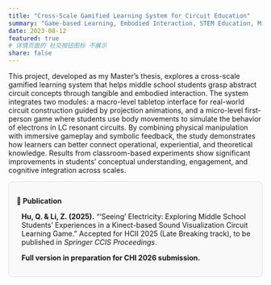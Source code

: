 ```yaml
---
title: "Cross-Scale Gamified Learning System for Circuit Education"
summary: "Game-based Learning, Embodied Interaction, STEM Education, Mixed Reality"
date: 2023-08-12 
featured: true
# 详情页面的 社交按钮图标 不展示 
share: false
---
```


This project, developed as my Master’s thesis, explores a cross-scale gamified learning system that helps middle school students grasp abstract circuit concepts through tangible and embodied interaction. The system integrates two modules: a macro-level tabletop interface for real-world circuit construction guided by projection animations, and a micro-level first-person game where students use body movements to simulate the behavior of electrons in LC resonant circuits. By combining physical manipulation with immersive gameplay and symbolic feedback, the study demonstrates how learners can better connect operational, experiential, and theoretical knowledge. Results from classroom-based experiments show significant improvements in students’ conceptual understanding, engagement, and cognitive integration across scales.
<div style="border:1px solid #ddd; border-radius:8px; padding:15px; background-color:#f9f9f9;">

**📑 Publication**

<p style="font-size:14px; margin-left:10px; margin-top:10px;">
<strong>Hu, Q. & Li, Z. (2025).</strong> “‘Seeing’ Electricity: Exploring Middle School Students’ Experiences in a Kinect-based Sound Visualization Circuit Learning Game.”  
Accepted for HCII 2025 (Late Breaking track), to be published in <em>Springer CCIS Proceedings</em>.  
</p>

<p style="font-size:14px; margin-left:10px; margin-top:8px;">
<strong>Full version in preparation for CHI 2026 submission.</strong>
</p>

</div>
